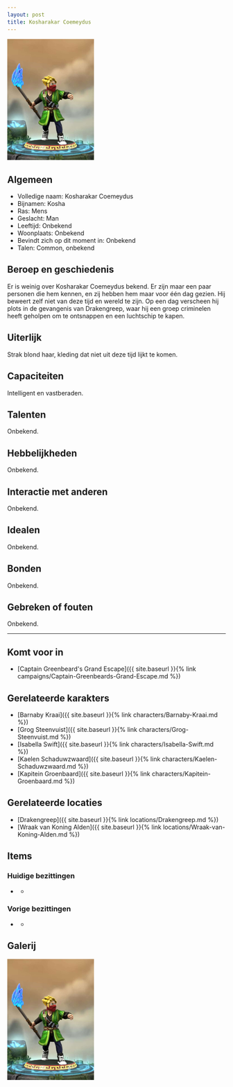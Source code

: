 ```yaml
---
layout: post
title: Kosharakar Coemeydus
---
```


<img src="../images/Kosharakar Coemeydus.jpg" alt="Kosharakar Coemeydus" width=200>

## Algemeen
* Volledige naam: Kosharakar Coemeydus
* Bijnamen: Kosha
* Ras: Mens
* Geslacht: Man
* Leeftijd: Onbekend
* Woonplaats: Onbekend
* Bevindt zich op dit moment in: Onbekend
* Talen: Common, onbekend

## Beroep en geschiedenis
Er is weinig over Kosharakar Coemeydus bekend. Er zijn maar een paar personen die hem kennen, en zij hebben hem maar voor één dag gezien. Hij beweert zelf niet van deze tijd en wereld te zijn. Op een dag verscheen hij plots in de gevangenis van Drakengreep, waar hij een groep criminelen heeft geholpen om te ontsnappen en een luchtschip te kapen.

## Uiterlijk
Strak blond haar, kleding dat niet uit deze tijd lijkt te komen.

## Capaciteiten
Intelligent en vastberaden.

## Talenten
Onbekend.

## Hebbelijkheden
Onbekend.

## Interactie met anderen
Onbekend.

## Idealen
Onbekend.

## Bonden
Onbekend.

## Gebreken of fouten
Onbekend.

---

## Komt voor in
* [Captain Greenbeard's Grand Escape]({{ site.baseurl }}{% link campaigns/Captain-Greenbeards-Grand-Escape.md %})

## Gerelateerde karakters
* [Barnaby Kraai]({{ site.baseurl }}{% link characters/Barnaby-Kraai.md %})
* [Grog Steenvuist]({{ site.baseurl }}{% link characters/Grog-Steenvuist.md %})
* [Isabella Swift]({{ site.baseurl }}{% link characters/Isabella-Swift.md %})
* [Kaelen Schaduwzwaard]({{ site.baseurl }}{% link characters/Kaelen-Schaduwzwaard.md %})
* [Kapitein Groenbaard]({{ site.baseurl }}{% link characters/Kapitein-Groenbaard.md %})

## Gerelateerde locaties
* [Drakengreep]({{ site.baseurl }}{% link locations/Drakengreep.md %})
* [Wraak van Koning Alden]({{ site.baseurl }}{% link locations/Wraak-van-Koning-Alden.md %})

## Items

### Huidige bezittingen
* -

### Vorige bezittingen
* -

## Galerij
<img src="../images/Kosharakar Coemeydus.jpg" alt="Kosharakar Coemeydus" width=200>